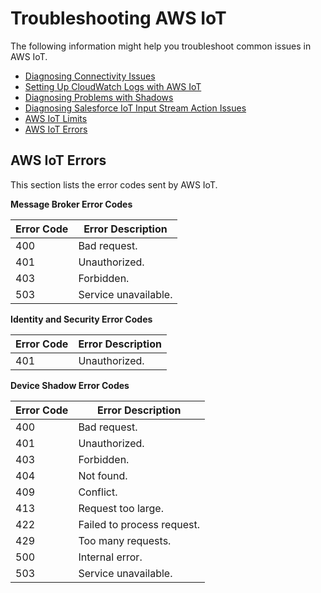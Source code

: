 # Troubleshooting AWS IoT<a name="iot_troubleshooting"></a>

The following information might help you troubleshoot common issues in AWS IoT\.


+ [Diagnosing Connectivity Issues](diagnosing-connectivity-issues.md)
+ [Setting Up CloudWatch Logs with AWS IoT](cloud-watch-logs.md)
+ [Diagnosing Problems with Shadows](diagnosing-shadows.md)
+ [Diagnosing Salesforce IoT Input Stream Action Issues](diagnosing-salesforce.md)
+ [AWS IoT Limits](limits-iot.md)
+ [AWS IoT Errors](#iot-errors)

## AWS IoT Errors<a name="iot-errors"></a>

This section lists the error codes sent by AWS IoT\. 


**Message Broker Error Codes**  

| Error Code | Error Description | 
| --- | --- | 
| 400 | Bad request\. | 
| 401 | Unauthorized\. | 
| 403 | Forbidden\. | 
| 503 | Service unavailable\. | 


**Identity and Security Error Codes**  

| Error Code | Error Description | 
| --- | --- | 
| 401 | Unauthorized\. | 


**Device Shadow Error Codes**  

| Error Code | Error Description | 
| --- | --- | 
| 400 | Bad request\. | 
| 401 | Unauthorized\. | 
| 403 | Forbidden\. | 
| 404 | Not found\. | 
| 409 | Conflict\. | 
| 413 | Request too large\. | 
| 422 | Failed to process request\. | 
| 429 | Too many requests\. | 
| 500 | Internal error\. | 
| 503 | Service unavailable\. | 